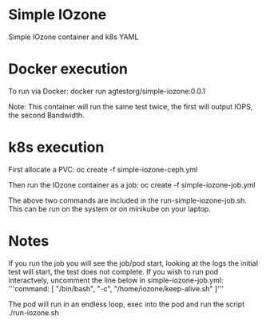 # Simple IOzone
Simple IOzone container and k8s YAML

# Docker execution
To run via Docker:
  docker run agtestorg/simple-iozone:0.0.1

Note: This container will run the same test twice, the first will output IOPS, the second Bandwidth.

# k8s execution
First allocate a PVC:
  oc create -f simple-iozone-ceph.yml

Then run the IOzone container as a job:
  oc create -f simple-iozone-job.yml

The above two commands are included in the run-simple-iozone-job.sh. This can be run on the system or on minikube on your laptop.

# Notes
If you run the job you will see the job/pod start, looking at the logs the initial test will start, the test does not complete. If you wish to run pod interactvely, uncomment the line below in simple-iozone-job.yml:
  '''command: [ "/bin/bash", "-c", "/home/iozone/keep-alive.sh" ]'''

The pod will run in an endless loop, exec into the pod and run the script ./run-iozone.sh
